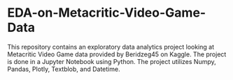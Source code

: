 # EDA-on-Metacritic-Video-Game-Data
This repository contains an exploratory data analytics project looking at Metacritic Video Game data provided by Beridzeg45 on Kaggle.  The project is done in a Jupyter Notebook using Python. The project utilizes Numpy, Pandas, Plotly, Textblob, and Datetime. 
